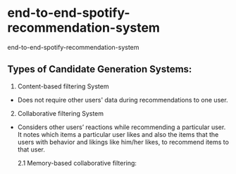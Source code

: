 # end-to-end-spotify-recommendation-system
end-to-end-spotify-recommendation-system


## Types of Candidate Generation Systems:
1. Content-based filtering System
- Does not require other users' data during recommendations to one user.


2. Collaborative filtering System
- Considers other users’ reactions while recommending a particular user. It notes which items a particular user likes and also the items that the users with behavior and likings like him/her likes, to recommend items to that user.

    2.1 Memory-based collaborative filtering: